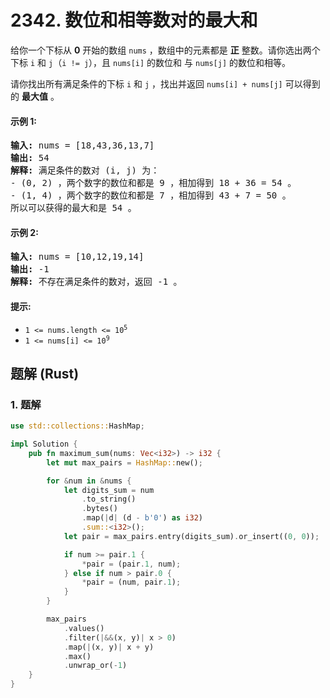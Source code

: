 # 2342. 数位和相等数对的最大和
给你一个下标从 **0** 开始的数组 `nums` ，数组中的元素都是 **正** 整数。请你选出两个下标 `i` 和 `j`（`i != j`），且 `nums[i]` 的数位和 与  `nums[j]` 的数位和相等。

请你找出所有满足条件的下标 `i` 和 `j` ，找出并返回 `nums[i] + nums[j]` 可以得到的 **最大值** 。

#### 示例 1:
<pre>
<strong>输入:</strong> nums = [18,43,36,13,7]
<strong>输出:</strong> 54
<strong>解释:</strong> 满足条件的数对 (i, j) 为：
- (0, 2) ，两个数字的数位和都是 9 ，相加得到 18 + 36 = 54 。
- (1, 4) ，两个数字的数位和都是 7 ，相加得到 43 + 7 = 50 。
所以可以获得的最大和是 54 。
</pre>

#### 示例 2:
<pre>
<strong>输入:</strong> nums = [10,12,19,14]
<strong>输出:</strong> -1
<strong>解释:</strong> 不存在满足条件的数对，返回 -1 。
</pre>

#### 提示:
* <code>1 <= nums.length <= 10<sup>5</sup></code>
* <code>1 <= nums[i] <= 10<sup>9</sup></code>

## 题解 (Rust)

### 1. 题解
```Rust
use std::collections::HashMap;

impl Solution {
    pub fn maximum_sum(nums: Vec<i32>) -> i32 {
        let mut max_pairs = HashMap::new();

        for &num in &nums {
            let digits_sum = num
                .to_string()
                .bytes()
                .map(|d| (d - b'0') as i32)
                .sum::<i32>();
            let pair = max_pairs.entry(digits_sum).or_insert((0, 0));

            if num >= pair.1 {
                *pair = (pair.1, num);
            } else if num > pair.0 {
                *pair = (num, pair.1);
            }
        }

        max_pairs
            .values()
            .filter(|&&(x, y)| x > 0)
            .map(|(x, y)| x + y)
            .max()
            .unwrap_or(-1)
    }
}
```
